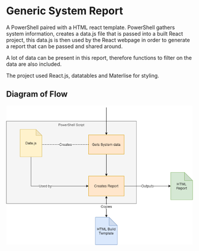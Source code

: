 # Generic System Report
A PowerShell paired with a HTML react template. PowerShell gathers system information, creates a data.js file that is passed into a built React project, this data.js is then used by the React webpage in order to generate a report that can be passed and shared around.

A lot of data can be present in this report, therefore functions to filter on the data are also included.

The project used React.js, datatables and Materlise for styling.

## Diagram of Flow
![Report Generation Diagram](docs/diagrams/Report-Generation-Diagram.png)
